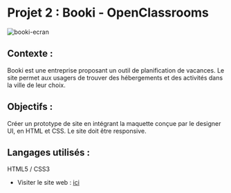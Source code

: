 

# Projet 2 : Booki - OpenClassrooms


![booki-ecran](https://github.com/nassima02/Projet-2-Booki/assets/125466141/1ea2d129-8f81-4f79-8e9c-a9e482550ffb)


## Contexte :
Booki est une entreprise proposant un outil de planification de vacances. Le site permet aux usagers de trouver des hébergements et des activités dans la ville de leur choix.
## Objectifs :
Créer un prototype de site en intégrant la maquette conçue par le designer UI, en HTML et CSS. Le site doit être responsive.

## Langages utilisés :
HTML5 / CSS3
- Visiter le site web : [ici]([https://projetoc.alwaysdata.net/](https://nassima02.github.io/Projet-2-Booki/))


